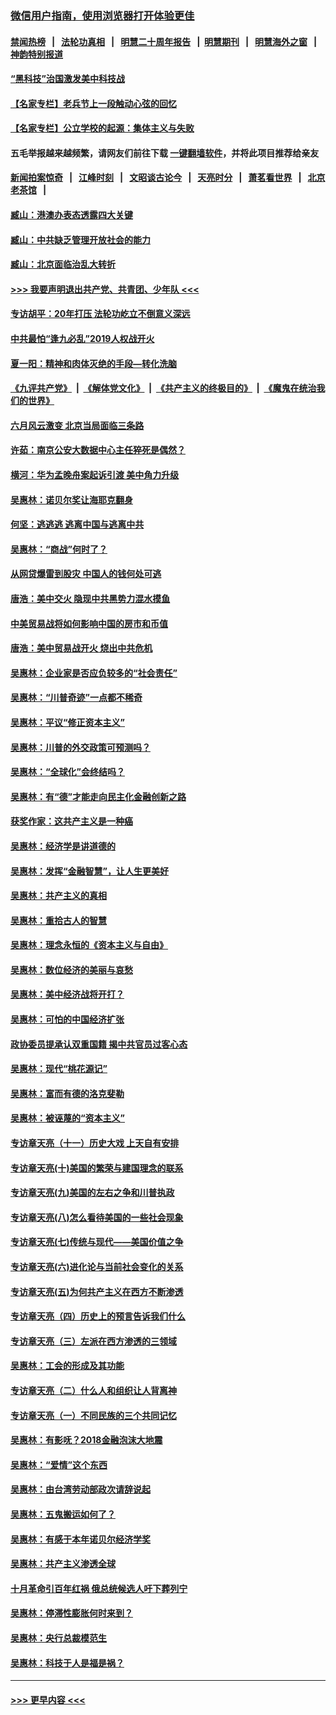 ### [微信用户指南，使用浏览器打开体验更佳](https://github.com/gfw-breaker/banned-news1/blob/master/indexes/wechat-guide.md?t=0)
#### [禁闻热榜](热点新闻.md?t=0)  &nbsp;&nbsp;|&nbsp;&nbsp; [法轮功真相](https://github.com/gfw-breaker/truth/blob/master/README.md?t=0) &nbsp;&nbsp;|&nbsp;&nbsp; [明慧二十周年报告](https://github.com/gfw-breaker/mh-reports/blob/master/README.md?t=0) &nbsp;&nbsp;|&nbsp;&nbsp;[明慧期刊](https://github.com/gfw-breaker/mh-qikan) &nbsp;&nbsp;|&nbsp;&nbsp; [明慧海外之窗](https://github.com/gfw-breaker/mh-news/blob/master/README.md?t=0) &nbsp;&nbsp;|&nbsp;&nbsp; [神韵特别报道](https://github.com/gfw-breaker/mh-news/blob/master/shenyun.md?t=0)
#### [“黑科技”治国激发美中科技战](../pages/nsc423/n11638056.md?t=02082244) 
#### [【名家专栏】老兵节上一段触动心弦的回忆](../pages/nsc423/n11646016.md?t=02082244) 
#### [【名家专栏】公立学校的起源：集体主义与失败](../pages/nsc423/n11601833.md?t=02082244) 
#### 五毛举报越来越频繁，请网友们前往下载 [一键翻墙软件](https://github.com/gfw-breaker/ssr-accounts)，并将此项目推荐给亲友
#### [新闻拍案惊奇](https://github.com/gfw-breaker/banned-news1/blob/master/pages/link4.md) &nbsp;&nbsp;|&nbsp;&nbsp; [江峰时刻](https://github.com/gfw-breaker/banned-news1/blob/master/pages/link4.md) &nbsp;&nbsp;|&nbsp;&nbsp; [文昭谈古论今](https://github.com/gfw-breaker/banned-news1/blob/master/pages/link4.md) &nbsp;&nbsp;|&nbsp;&nbsp; [天亮时分](https://github.com/gfw-breaker/banned-news1/blob/master/pages/link4.md) &nbsp;&nbsp;|&nbsp;&nbsp; [萧茗看世界](https://github.com/gfw-breaker/banned-news1/blob/master/pages/link4.md) &nbsp;&nbsp;|&nbsp;&nbsp; [北京老茶馆](https://github.com/gfw-breaker/banned-news1/blob/master/pages/link4.md) &nbsp;&nbsp;|&nbsp;&nbsp; 
#### [臧山：港澳办表态透露四大关键](../pages/nsc423/n11421628.md?t=02082244) 
#### [臧山：中共缺乏管理开放社会的能力](../pages/nsc423/n11407457.md?t=02082244) 
#### [臧山：北京面临治乱大转折](../pages/nsc423/n11406895.md?t=02082244) 
#### [>>> 我要声明退出共产党、共青团、少年队 <<<](https://github.com/begood0513/goodnews/blob/master/quit/letter.md) 
#### [专访胡平：20年打压 法轮功屹立不倒意义深远](../pages/nsc423/n11398800.md?t=02082244) 
#### [中共最怕“逢九必乱”2019人权战开火](../pages/nsc423/n11385248.md?t=02082244) 
#### [夏一阳：精神和肉体灭绝的手段—转化洗脑](../pages/nsc423/n11368250.md?t=02082244) 
#### [《九评共产党》](https://github.com/begood0513/9ping.md/blob/master/README.md) &nbsp;|&nbsp; [《解体党文化》](../../../../jtdwh.md/blob/master/README.md)  &nbsp;|&nbsp; [《共产主义的终极目的》](../../../../gczydzjmd.md/blob/master/README.md) &nbsp;|&nbsp; [《魔鬼在统治我们的世界》](../../../../mgztzwmdsj.md/blob/master/README.md) 
#### [六月风云激变 北京当局面临三条路](../pages/nsc423/n11313668.md?t=02082244) 
#### [许茹：南京公安大数据中心主任猝死是偶然？](../pages/nsc423/n11064744.md?t=02082244) 
#### [横河：华为孟晚舟案起诉引渡 美中角力升级](../pages/nsc423/n11027230.md?t=02082244) 
#### [吴惠林：诺贝尔奖让海耶克翻身](../pages/nsc423/n10890049.md?t=02082244) 
#### [何坚：逃逃逃 逃离中国与逃离中共](../pages/nsc423/n10592891.md?t=02082244) 
#### [吴惠林：“商战”何时了？](../pages/nsc423/n10573558.md?t=02082244) 
#### [从网贷爆雷到股灾 中国人的钱何处可逃](../pages/nsc423/n10572800.md?t=02082244) 
#### [唐浩：美中交火 隐现中共黑势力混水摸鱼](../pages/nsc423/n10544040.md?t=02082244) 
#### [中美贸易战将如何影响中国的房市和币值](../pages/nsc423/n10543697.md?t=02082244) 
#### [唐浩：美中贸易战开火 烧出中共危机](../pages/nsc423/n10540126.md?t=02082244) 
#### [吴惠林：企业家是否应负较多的“社会责任”](../pages/nsc423/n10535022.md?t=02082244) 
#### [吴惠林：“川普奇迹”一点都不稀奇](../pages/nsc423/n10512808.md?t=02082244) 
#### [吴惠林：平议“修正资本主义”](../pages/nsc423/n10495724.md?t=02082244) 
#### [吴惠林：川普的外交政策可预测吗？](../pages/nsc423/n10462387.md?t=02082244) 
#### [吴惠林：“全球化”会终结吗？](../pages/nsc423/n10452838.md?t=02082244) 
#### [吴惠林：有“德”才能走向民主化金融创新之路](../pages/nsc423/n10432292.md?t=02082244) 
#### [获奖作家：这共产主义是一种癌](../pages/nsc423/n10431541.md?t=02082244) 
#### [吴惠林：经济学是讲道德的](../pages/nsc423/n10398014.md?t=02082244) 
#### [吴惠林：发挥“金融智慧”，让人生更美好](../pages/nsc423/n10375019.md?t=02082244) 
#### [吴惠林：共产主义的真相](../pages/nsc423/n10351394.md?t=02082244) 
#### [吴惠林：重拾古人的智慧](../pages/nsc423/n10337691.md?t=02082244) 
#### [吴惠林：理念永恒的《资本主义与自由》](../pages/nsc423/n10316274.md?t=02082244) 
#### [吴惠林：数位经济的美丽与哀愁](../pages/nsc423/n10292946.md?t=02082244) 
#### [吴惠林：美中经济战将开打？](../pages/nsc423/n10258825.md?t=02082244) 
#### [吴惠林：可怕的中国经济扩张](../pages/nsc423/n10219147.md?t=02082244) 
#### [政协委员提承认双重国籍 揭中共官员过客心态](../pages/nsc423/n10208809.md?t=02082244) 
#### [吴惠林：现代“桃花源记”](../pages/nsc423/n10185234.md?t=02082244) 
#### [吴惠林：富而有德的洛克斐勒](../pages/nsc423/n10142264.md?t=02082244) 
#### [吴惠林：被诬蔑的“资本主义”](../pages/nsc423/n10124816.md?t=02082244) 
#### [专访章天亮（十一）历史大戏 上天自有安排](../pages/nsc423/n10094905.md?t=02082244) 
#### [专访章天亮(十)美国的繁荣与建国理念的联系](../pages/nsc423/n10094899.md?t=02082244) 
#### [专访章天亮(九)美国的左右之争和川普执政](../pages/nsc423/n10094889.md?t=02082244) 
#### [专访章天亮(八)怎么看待美国的一些社会现象](../pages/nsc423/n10094857.md?t=02082244) 
#### [专访章天亮(七)传统与现代——美国价值之争](../pages/nsc423/n10093140.md?t=02082244) 
#### [专访章天亮(六)进化论与当前社会变化的关系](../pages/nsc423/n10092036.md?t=02082244) 
#### [专访章天亮(五)为何共产主义在西方不断渗透](../pages/nsc423/n10083620.md?t=02082244) 
#### [专访章天亮（四）历史上的预言告诉我们什么](../pages/nsc423/n10083606.md?t=02082244) 
#### [专访章天亮（三）左派在西方渗透的三领域](../pages/nsc423/n10081115.md?t=02082244) 
#### [吴惠林：工会的形成及其功能](../pages/nsc423/n10080633.md?t=02082244) 
#### [专访章天亮（二）什么人和组织让人背离神](../pages/nsc423/n10076637.md?t=02082244) 
#### [专访章天亮（一）不同民族的三个共同记忆](../pages/nsc423/n10074188.md?t=02082244) 
#### [吴惠林：有影呒？2018金融泡沫大地震](../pages/nsc423/n10040534.md?t=02082244) 
#### [吴惠林：“爱情”这个东西](../pages/nsc423/n10019423.md?t=02082244) 
#### [吴惠林：由台湾劳动部政次请辞说起](../pages/nsc423/n9979679.md?t=02082244) 
#### [吴惠林：五鬼搬运如何了？](../pages/nsc423/n9925338.md?t=02082244) 
#### [吴惠林：有感于本年诺贝尔经济学奖](../pages/nsc423/n9871883.md?t=02082244) 
#### [吴惠林：共产主义渗透全球](../pages/nsc423/n9812748.md?t=02082244) 
#### [十月革命引百年红祸 俄总统候选人吁下葬列宁](../pages/nsc423/n9810182.md?t=02082244) 
#### [吴惠林：停滞性膨胀何时来到？](../pages/nsc423/n9764136.md?t=02082244) 
#### [吴惠林：央行总裁模范生](../pages/nsc423/n9728134.md?t=02082244) 
#### [吴惠林：科技于人是福是祸？](../pages/nsc423/n9672982.md?t=02082244) 

----
#### [ >>> 更早内容 <<< ](../indexes/nsc423-earlier.md)
